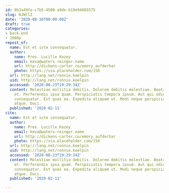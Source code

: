 ```yaml
---
id: 8b3a49fe-c7b5-4500-a9de-b19e94085575
slug: NJWllZ
date: '2020-08-16T00:00:00Z'
draft: true
categories:
- back-end
- 1080p
repost_of:
  name: Est et iste consequatur.
  author:
    name: Pres. Lucille Kozey
    email: keva@waters-reinger.name
    url: http://dickens-carter.co/emory_aufderhar
    photo: https://via.placeholder.com/150
  url: http://lang.net/ronnie.koelpin
  uid: http://lang.net/ronnie.koelpin
  accessed: '2020-08-23T19:29:34Z'
  content: Molestiae mollitia debitis. Dolorem debitis molestiae. Beatae repellat
    et. Perferendis ipsa quam. Perspiciatis tempora ipsum. Aut qui odio. Saepe aliquid
    consequatur. Est quas ea. Expedita aliquam ut. Modi neque perspiciatis. Ut pariatur
    atque. Duci.
  published: '2020-02-11'
cite:
  name: Est et iste consequatur.
  author:
    name: Pres. Lucille Kozey
    email: keva@waters-reinger.name
    url: http://dickens-carter.co/emory_aufderhar
    photo: https://via.placeholder.com/150
  url: http://lang.net/ronnie.koelpin
  uid: http://lang.net/ronnie.koelpin
  accessed: '2020-08-23T19:29:34Z'
  content: Molestiae mollitia debitis. Dolorem debitis molestiae. Beatae repellat
    et. Perferendis ipsa quam. Perspiciatis tempora ipsum. Aut qui odio. Saepe aliquid
    consequatur. Est quas ea. Expedita aliquam ut. Modi neque perspiciatis. Ut pariatur
    atque. Duci.
  published: '2020-02-11'

---
```



